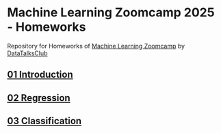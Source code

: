 # Machine Learning Zoomcamp 2025 - Homeworks
Repository for Homeworks of [Machine Learning Zoomcamp](https://github.com/rosa-lpz/machine-learning-zoomcamp-2025) by [DataTalksClub](https://github.com/DataTalksClub)


## [01 Introduction](https://github.com/rosa-lpz/machine-learning-zoomcamp-homework/tree/main/01-intro)
## [02 Regression](https://github.com/rosa-lpz/machine-learning-zoomcamp-homework/tree/main/02-regression)
## [03 Classification](https://github.com/rosa-lpz/machine-learning-zoomcamp-homework/tree/main/03-classification)
